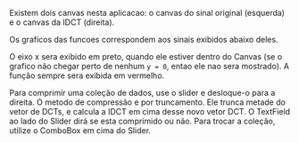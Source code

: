 Existem dois canvas nesta aplicacao: o canvas do sinal original (esquerda) 
e o canvas da IDCT (direita). 

Os graficos das funcoes correspondem aos sinais exibidos abaixo deles.

O eixo x sera exibido em preto, quando ele estiver dentro do Canvas (se o grafico não
chegar perto de nenhum `y = 0`, entao ele nao sera mostrado).
A função sempre sera exibida em vermelho.

Para comprimir uma coleção de dados, use o slider e desloque-o para a direita. 
O metodo de compressão e por truncamento. Ele trunca metade do vetor de DCTs, 
e calcula a IDCT em cima desse novo vetor DCT.
O TextField ao lado do Slider dirá se esta comprimido ou não.
Para trocar a coleção, utilize o ComboBox em cima do Slider.
